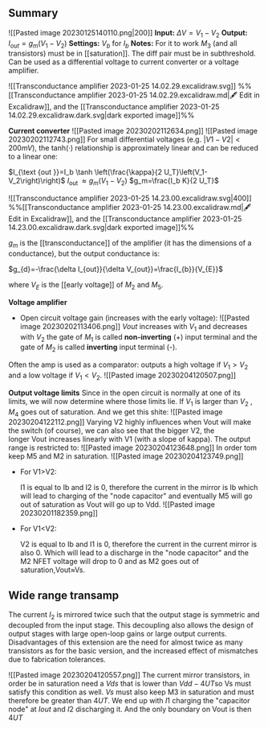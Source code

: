 ## Summary
![[Pasted image 20230125140110.png|200]]
**Input:** $\Delta V =V_{1}-V_{2}$
**Output:** $I_{out}=g_{m}(V_{1}-V_{2})$
**Settings:** $V_{b}$ for $I_{b}$
**Notes:** For it to work $M_{3}$ (and all transistors) must be in [[saturation]]. The diff pair must be in subthreshold.
Can be used as a differential voltage to current converter or a voltage amplifier.

![[Transconductance amplifier 2023-01-25 14.02.29.excalidraw.svg]]
%%[[Transconductance amplifier 2023-01-25 14.02.29.excalidraw.md|🖋 Edit in Excalidraw]], and the [[Transconductance amplifier 2023-01-25 14.02.29.excalidraw.dark.svg|dark exported image]]%%

**Current converter**
![[Pasted image 20230202112634.png]]
![[Pasted image 20230202112743.png]]
For small differential voltages (e.g. $|V1 − V2| < 200mV$), the tanh(·) relationship is approximately linear and can be reduced to a linear one:

$I_{\text {out }}=I_b \tanh \left(\frac{\kappa}{2 U_T}\left(V_1-V_2\right)\right)$
$I_{\text {out }} \approx g_m\left(V_1-V_2\right)$
$g_m=\frac{I_b K}{2 U_T}$


![[Transconductance amplifier 2023-01-25 14.23.00.excalidraw.svg|400]]
%%[[Transconductance amplifier 2023-01-25 14.23.00.excalidraw.md|🖋 Edit in Excalidraw]], and the [[Transconductance amplifier 2023-01-25 14.23.00.excalidraw.dark.svg|dark exported image]]%%

$g_{m}$ is the [[transconductance]] of the amplifier (it has the dimensions of a conductance), but the output conductance is:

$g_{d}=-\frac{\delta I_{out}}{\delta V_{out}}=\frac{I_{b}}{V_{E}}$

where $V_{E}$ is the [[early voltage]] of $M_{2}$ and $M_{5}$.



**Voltage amplifier**
- Open circuit voltage gain (increases with the early voltage):
![[Pasted image 20230202113406.png]]
$Vout$ increases with $V_{1}$ and decreases with $V_{2}$ the gate of $M_{1}$ is called **non-inverting** (+) input terminal and the gate of $M_{2}$ is called **inverting** input terminal (-).

Often the amp is used as a comparator: outputs a high voltage if $V_{1}>V_{2}$ and a low voltage if $V_{1}<V_{2}$.
![[Pasted image 20230204120507.png]]

**Output voltage limits**
Since in the open circuit is normally at one of its limits, we will now determine where those limits lie. If $V_{1}$ is larger than $V_{2}$ , $M_{4}$ goes out of saturation. And we get this shite:
![[Pasted image 20230204122112.png]]
Varying V2 highly influences when Vout will make the switch (of course), we can also see that the bigger V2, the longer Vout increases linearly with V1 (with a slope of kappa).
The output range is restricted to:
![[Pasted image 20230204123648.png]]
In order tom keep M5 and M2 in saturation.
![[Pasted image 20230204123749.png]]

-   For V1>V2:
    
    I1 is equal to Ib and I2 is 0, therefore the current in the mirror is Ib which will lead to charging of the "node capacitor" and eventually M5 will go out of saturation as Vout will go up to Vdd.
![[Pasted image 20230201182359.png]]
-   For V1<V2:
    
    V2 is equal to Ib and I1 is 0, therefore the current in the current mirror is also 0. Which will lead to a discharge in the "node capacitor" and the M2 NFET voltage will drop to 0 and as M2 goes out of saturation,Vout≈Vs.


## Wide range transamp
The current $I_{2}$ is mirrored twice such that the output stage is symmetric and decoupled from the input stage. This decoupling also allows the design of output stages with large open-loop gains or large output currents. Disadvantages of this extension are the need for almost twice as many transistors as for the basic version, and the increased effect of mismatches due to fabrication tolerances.

![[Pasted image 20230204120557.png]]
The current mirror transistors, in order be in saturation need a $Vds$ that is lower than $Vdd−4UT$so Vs must satisfy this condition as well. $Vs$ must also keep M3 in saturation and must therefore be greater than $4UT$. We end up with $I1$ charging the "capacitor node" at $Iout$ and $I2$ discharging it. And the only boundary on Vout is then $4UT$
